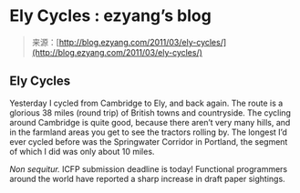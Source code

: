 <!--yml
category: 未分类
date: 2024-07-01 18:17:56
-->

# Ely Cycles : ezyang’s blog

> 来源：[http://blog.ezyang.com/2011/03/ely-cycles/](http://blog.ezyang.com/2011/03/ely-cycles/)

## Ely Cycles

Yesterday I cycled from Cambridge to Ely, and back again. The route is a glorious 38 miles (round trip) of British towns and countryside. The cycling around Cambridge is quite good, because there aren’t very many hills, and in the farmland areas you get to see the tractors rolling by. The longest I’d ever cycled before was the Springwater Corridor in Portland, the segment of which I did was only about 10 miles.

*Non sequitur.* ICFP submission deadline is today! Functional programmers around the world have reported a sharp increase in draft paper sightings.